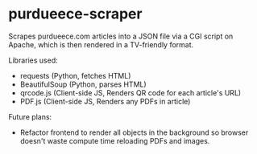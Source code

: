 # purdueece-scraper

Scrapes purdueece.com articles into a JSON file via a CGI script on Apache, which 
is then rendered in a TV-friendly format.

Libraries used:
- requests (Python, fetches HTML)
- BeautifulSoup (Python, parses HTML)
- qrcode.js (Client-side JS, Renders QR code for each article's URL)
- PDF.js (Client-side JS, Renders any PDFs in article)

Future plans:
- Refactor frontend to render all objects in the background so browser doesn't waste compute time reloading PDFs and images.
